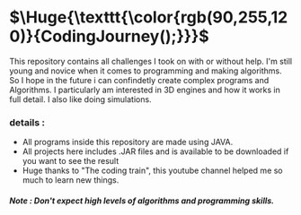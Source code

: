 <h1>
  $\Huge{\texttt{\color{rgb(90,255,120)}{CodingJourney();}}}$
</h1>

<p>This repository contains all challenges I took on with or without help. I'm still young and novice when it comes to programming and making algorithms.
So I hope in the future i can confindetly create complex programs and Algorithms. I particularly am interested in 3D engines and how it works in full detail.
I also like doing simulations.</p>

<h3>details :</h3>
<ul>
  <li>All programs inside this repository are made using JAVA.</li>
  <li>All projects here includes .JAR files and is available to be downloaded if you want to see the result</li>
  <li>Huge thanks to "The coding train", this youtube channel helped me so much to learn new things.</li>
</ul>

<h5>Note : Don't expect high levels of algorithms and programming skills.</h5>
